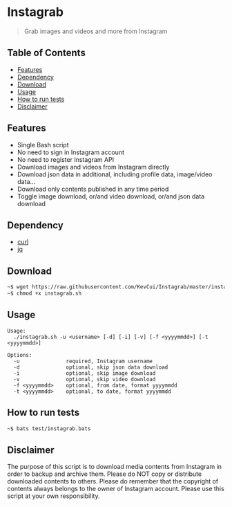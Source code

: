 # Instagrab

> Grab images and videos and more from Instagram

## Table of Contents

- [Features](#features)
- [Dependency](#dependency)
- [Download](#download)
- [Usage](#usage)
- [How to run tests](#how-to-run-tests)
- [Disclaimer](#disclaimer)

## Features

- Single Bash script
- No need to sign in Instagram account
- No need to register Instagram API
- Download images and videos from Instagram directly
- Download json data in additional, including profile data, image/video data...
- Download only contents published in any time period
- Toggle image download, or/and video download, or/and json data download

## Dependency

- [curl](https://curl.haxx.se/download.html)
- [jq](https://stedolan.github.io/jq/download/)

## Download

```bash
~$ wget https://raw.githubusercontent.com/KevCui/Instagrab/master/instagrab.sh
~$ chmod +x instagrab.sh
```

## Usage

```
Usage:
  ./instagrab.sh -u <username> [-d] [-i] [-v] [-f <yyyymmdd>] [-t <yyyymmdd>]

Options:
  -u               required, Instagram username
  -d               optional, skip json data download
  -i               optional, skip image download
  -v               optional, skip video download
  -f <yyyymmdd>    optional, from date, format yyyymmdd
  -t <yyyymmdd>    optional, to date, format yyyymmdd
```

## How to run tests

```bash
~$ bats test/instagrab.bats
```

## Disclaimer

The purpose of this script is to download media contents from Instagram in order to backup and archive them. Please do NOT copy or distribute downloaded contents to others. Please do remember that the copyright of contents always belongs to the owner of Instagram account. Please use this script at your own responsibility.
